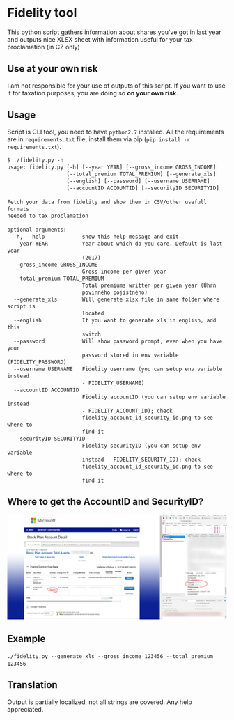 # Fidelity tool
This python script gathers information about shares you've got in last year and outputs nice XLSX sheet with information useful for your tax proclamation (in CZ only)

## Use at your own risk
I am not responsible for your use of outputs of this script. If you want to use it for taxation purposes, you are doing so **on your own risk**.

## Usage
Script is CLI tool, you need to have ```python2.7``` installed. All the requirements are in ```requirements.txt``` file, install them via pip (```pip install -r requirements.txt```).
```
$ ./fidelity.py -h
usage: fidelity.py [-h] [--year YEAR] [--gross_income GROSS_INCOME]
                   [--total_premium TOTAL_PREMIUM] [--generate_xls]
                   [--english] [--password] [--username USERNAME]
                   [--accountID ACCOUNTID] [--securityID SECURITYID]

Fetch your data from fidelity and show them in CSV/other usefull formats
needed to tax proclamation

optional arguments:
  -h, --help            show this help message and exit
  --year YEAR           Year about which do you care. Default is last year
                        (2017)
  --gross_income GROSS_INCOME
                        Gross income per given year
  --total_premium TOTAL_PREMIUM
                        Total premiums written per given year (Úhrn
                        povinného pojistného)
  --generate_xls        Will generate xlsx file in same folder where script is
                        located
  --english             If you want to generate xls in english, add this
                        switch
  --password            Will show password prompt, even when you have your
                        password stored in env variable (FIDELITY_PASSWORD)
  --username USERNAME   Fidelity username (you can setup env variable instead
                        - FIDELITY_USERNAME)
  --accountID ACCOUNTID
                        Fidelity accountID (you can setup env variable instead
                        - FIDELITY_ACCOUNT_ID); check
                        fidelity_account_id_security_id.png to see where to
                        find it
  --securityID SECURITYID
                        Fidelity securityID (you can setup env variable
                        instead - FIDELITY_SECURITY_ID); check
                        fidelity_account_id_security_id.png to see where to
                        find it
```
## Where to get the AccountID and SecurityID?
![Image showing where to gather these fields](fidelity_account_id_security_id.png)
## Example
```./fidelity.py --generate_xls --gross_income 123456 --total_premium 123456```
## Translation
Output is partially localized, not all strings are covered. Any help appreciated.
